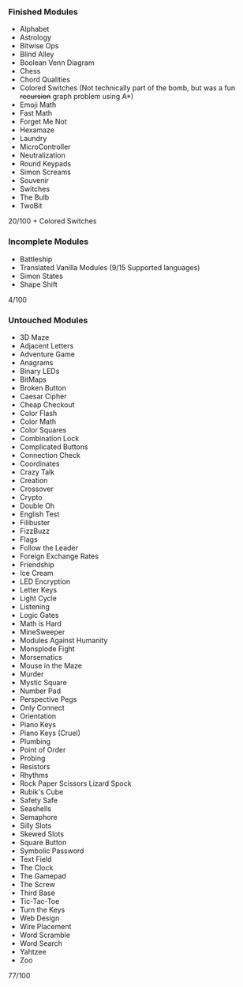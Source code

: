 ### Finished Modules
- Alphabet
- Astrology
- Bitwise Ops
- Blind Alley
- Boolean Venn Diagram
- Chess
- Chord Qualities
- Colored Switches (Not technically part of the bomb, but was a fun ~~recursion~~ graph problem using A*)
- Emoji Math
- Fast Math
- Forget Me Not
- Hexamaze
- Laundry
- MicroController
- Neutralization
- Round Keypads
- Simon Screams
- Souvenir
- Switches
- The Bulb
- TwoBit

20/100 + Colored Switches

### Incomplete Modules
- Battleship
- Translated Vanilla Modules (9/15 Supported languages)
- Simon States
- Shape Shift

4/100

### Untouched Modules
- 3D Maze
- Adjacent Letters
- Adventure Game
- Anagrams
- Binary LEDs
- BitMaps
- Broken Button
- Caesar Cipher
- Cheap Checkout
- Color Flash
- Color Math
- Color Squares
- Combination Lock
- Complicated Buttons
- Connection Check
- Coordinates
- Crazy Talk
- Creation
- Crossover
- Crypto
- Double Oh
- English Test
- Filibuster
- FizzBuzz
- Flags
- Follow the Leader
- Foreign Exchange Rates
- Friendship
- Ice Cream
- LED Encryption
- Letter Keys
- Light Cycle
- Listening
- Logic Gates
- Math is Hard
- MineSweeper
- Modules Against Humanity
- Monsplode Fight
- Morsematics
- Mouse in the Maze
- Murder
- Mystic Square
- Number Pad
- Perspective Pegs
- Only Connect
- Orientation
- Piano Keys
- Piano Keys (Cruel)
- Plumbing
- Point of Order
- Probing
- Resistors
- Rhythms
- Rock Paper Scissors Lizard Spock
- Rubik's Cube
- Safety Safe
- Seashells
- Semaphore
- Silly Slots
- Skewed Slots
- Square Button
- Symbolic Password
- Text Field
- The Clock
- The Gamepad
- The Screw
- Third Base
- Tic-Tac-Toe
- Turn the Keys
- Web Design
- Wire Placement
- Word Scramble
- Word Search
- Yahtzee
- Zoo

77/100
